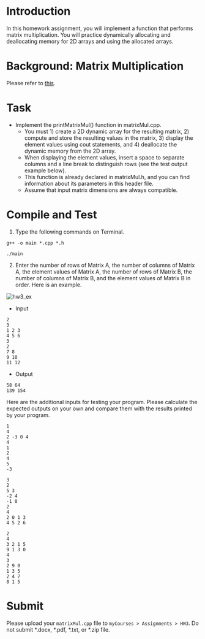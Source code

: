 # Introduction

In this homework assignment, you will implement a function that performs matrix multiplication. You will practice dynamically allocating and deallocating memory for 2D arrays and using the allocated arrays.


# Background: Matrix Multiplication

Please refer to [this](https://en.wikipedia.org/wiki/Matrix_multiplication#:~:text=In%20mathematics%2C%20particularly%20in%20linear,rows%20in%20the%20second%20matrix.).

# Task

* Implement the printMatrixMul() function in matrixMul.cpp.
  * You must 1) create a 2D dynamic array for the resulting matrix, 2) compute and store the resulting values in the matrix, 3) display the element values using cout statements, and 4) deallocate the dynamic memory from the 2D array.
  * When displaying the element values, insert a space to separate columns and a line break to distinguish rows (see the test output example below).
  * This function is already declared in matrixMul.h, and you can find information about its parameters in this header file.
  * Assume that input matrix dimensions are always compatible.

# Compile and Test

1. Type the following commands on Terminal.

```
g++ -o main *.cpp *.h
```
```
./main
```

2. Enter the number of rows of Matrix A, the number of columns of Matrix A, the element values of Matrix A, the number of rows of Matrix B, the number of columns of Matrix B, and the element values of Matrix B in order. Here is an example.

![hw3_ex](https://github.com/user-attachments/assets/3773ca65-cf75-4f0a-a470-e0771d8bfb62)

 * Input
 ```
 2
 3 
 1 2 3
 4 5 6
 3
 2
 7 8
 9 10
 11 12
 ```

 * Output
 ```
 58 64
 139 154
 ```

Here are the additional inputs for testing your program. Please calculate the expected outputs on your own and compare them with the results printed by your program.
```
1 
4 
2 -3 0 4
4 
1 
2 
4 
5 
-3
```

```
3 
2 
5 3 
-2 4 
-1 0
2 
4 
2 0 1 3 
4 5 2 6
```

```
2 
4 
3 2 1 5 
9 1 3 0
4 
3 
2 9 0 
1 3 5 
2 4 7 
8 1 5 
```

# Submit

Please upload your `matrixMul.cpp` file to `myCourses > Assignments > HW3`. Do not submit *.docx, *.pdf, *.txt, or *.zip file. 
